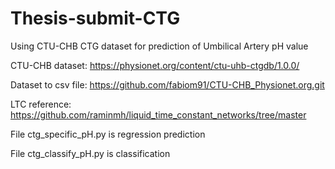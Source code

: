 # Thesis-submit-CTG
Using CTU-CHB CTG dataset for prediction of Umbilical Artery pH value 

CTU-CHB dataset: https://physionet.org/content/ctu-uhb-ctgdb/1.0.0/

Dataset to csv file: https://github.com/fabiom91/CTU-CHB_Physionet.org.git

LTC reference: https://github.com/raminmh/liquid_time_constant_networks/tree/master
	
File ctg_specific_pH.py is regression prediction

File ctg_classify_pH.py is classification
